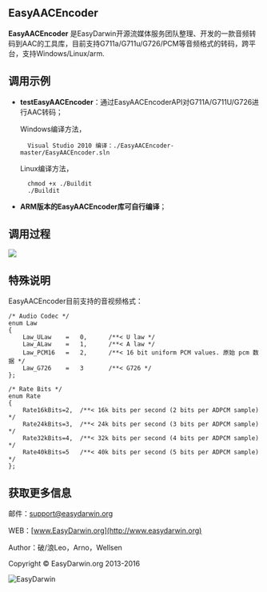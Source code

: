 ## EasyAACEncoder ##

**EasyAACEncoder** 是EasyDarwin开源流媒体服务团队整理、开发的一款音频转码到AAC的工具库，目前支持G711a/G711u/G726/PCM等音频格式的转码，跨平台，支持Windows/Linux/arm.


## 调用示例 ##

- **testEasyAACEncoder**：通过EasyAACEncoderAPI对G711A/G711U/G726进行AAC转码；

	Windows编译方法，

    	Visual Studio 2010 编译：./EasyAACEncoder-master/EasyAACEncoder.sln

	Linux编译方法，
		
		chmod +x ./Buildit
		./Buildit


- **ARM版本的EasyAACEncoder库可自行编译**；

## 调用过程 ##
![](http://www.easydarwin.org/skin/easydarwin/images/easyaacencoder20160103.png)


## 特殊说明 ##
EasyAACEncoder目前支持的音视频格式：

	/* Audio Codec */
	enum Law
	{
		Law_ULaw	=	0, 		/**< U law */
		Law_ALaw	=	1, 		/**< A law */
		Law_PCM16	=	2, 		/**< 16 bit uniform PCM values. 原始 pcm 数据 */  
		Law_G726	=	3		/**< G726 */
	};
	
	/* Rate Bits */
	enum Rate
	{
		Rate16kBits=2,	/**< 16k bits per second (2 bits per ADPCM sample) */
		Rate24kBits=3,	/**< 24k bits per second (3 bits per ADPCM sample) */
		Rate32kBits=4,	/**< 32k bits per second (4 bits per ADPCM sample) */
		Rate40kBits=5	/**< 40k bits per second (5 bits per ADPCM sample) */
	};

## 获取更多信息 ##

邮件：[support@easydarwin.org](mailto:support@easydarwin.org) 

WEB：[www.EasyDarwin.org](http://www.easydarwin.org)

Author：破/浪Leo，Arno，Wellsen

Copyright &copy; EasyDarwin.org 2013-2016

![EasyDarwin](http://www.easydarwin.org/skin/easydarwin/images/wx_qrcode.jpg)
